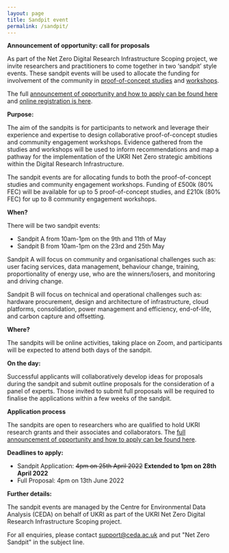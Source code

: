 ```yaml
---
layout: page
title: Sandpit event 
permalink: /sandpit/
---
```


**Announcement of opportunity: call for proposals**  

As part of the Net Zero Digital Research Infrastructure Scoping project, we invite researchers and practitioners to come together in two ‘sandpit’ style events. These sandpit events will be used to allocate the funding for involvement of the community in [proof-of-concept studies](/proof-of-concept/) and [workshops](/workshops/).

The full [announcement of opportunity and how to apply can be found here](https://zenodo.org/record/6394481) and [online registration is here](https://www.eventbrite.co.uk/e/net-zero-dri-sandpit-events-invitation-to-submit-a-proposal-tickets-308713790257).

**Purpose:**

The aim of the sandpits is for participants to network and leverage their experience and expertise to design collaborative proof-of-concept studies and community engagement workshops. Evidence gathered from the studies and workshops will be used to inform recommendations and map a pathway for the implementation of the UKRI Net Zero strategic ambitions within the Digital Research Infrastructure.   

The sandpit events are for allocating funds to both the proof-of-concept studies and community engagement workshops. Funding of £500k (80% FEC) will be available for up to 5 proof-of-concept studies, and £210k (80% FEC) for up to 8 community engagement workshops. 

**When?**

There will be two sandpit events: 

* Sandpit A from 10am-1pm on the 9th and 11th of May
* Sandpit B from 10am-1pm on the 23rd and 25th May

Sandpit A will focus on community and organisational challenges such as: user facing services, data management, behaviour change, training, proportionality of energy use, who are the winners/losers, and monitoring and driving change.  

Sandpit B will focus on technical and operational challenges such as: hardware procurement, design and architecture of infrastructure, cloud platforms, consolidation, power management and efficiency, end-of-life, and carbon capture and offsetting. 

**Where?**

The sandpits will be online activities, taking place on Zoom, and participants will be expected to attend both days of the sandpit.   

**On the day:**

Successful applicants will collaboratively develop ideas for proposals during the sandpit and submit outline proposals for the consideration of a panel of experts. Those invited to submit full proposals will be required to finalise the applications within a few weeks of the sandpit. 

**Application process**

The sandpits are open to researchers who are qualified to hold UKRI research grants and their associates and collaborators. The [full announcement of opportunity and how to apply can be found here](https://doi.org/10.5281/zenodo.6394480).  

**Deadlines to apply:**  

* Sandpit Application: ~~4pm on 25th April 2022~~ **Extended to 1pm on 28th April 2022**
* Full Proposal: 4pm on 13th June 2022 

**Further details:** 

The sandpit events are managed by the Centre for Environmental Data Analysis (CEDA) on behalf of UKRI as part of the UKRI Net Zero Digital Research Infrastructure Scoping project. 

For all enquiries, please contact support@ceda.ac.uk  and put "Net Zero Sandpit" in the subject line. 
